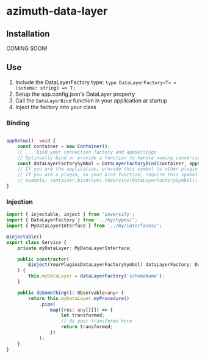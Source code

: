 # azimuth-data-layer

## Installation
COMING SOON!

## Use
1. Include the DataLayerFactory type: `type DataLayerFactory<T> = (schema: string) => T;`
2. Setup the app.config.json's DataLayer property
3. Call the `DataLayerBind` function in your application at startup
4. Inject the factory into your class 

### Binding
```typescript

appSetup(): void {
    const container = new Container();
    // ... Bind your connection factory and appSettings
    // Optinoally bind or provide a function to handle naming conversions as the 4th parameter, default is from snake_case to camelCase
    const dataLayerFactorySymbol = DataLayerFactoryBind(container, appSettingSymbol, connectionFactorySymbol);
    // If you are the application, provide this symbol to other plugin's Bind functions
    // If you are a plugin, in your bind function, require this symbol and bind your internal symbol to this as a service 
    // example: container.bind(sym).toService(dataLayerFactorySymbol);
}
```

### Injection
```typescript
import { injectable, inject } from 'inversify';
import { DataLayerFactory } from '../my/types/';
import { MyDataLayerInterface } from '../my/interfaces/';

@injectable()
export class Service {
    private myDataLayer: MyDataLayerInterface;

    public constructor(
        @inject(YourPluginsDataLayerFactorySymbol) dataLayerFactory: DataLayerFactory<MyDataLayerInterface>
    ) {
        this.myDataLayer = dataLayerFactory('schemaName');
    }

    public doSomething(): Observable<any> {
        return this.myDataLayer.myProcedure()
            .pipe(
                map((res: any[][]) => {
                    let transformed;
                    // do your transforms here
                    return transformed;
                })
            );
    }
}
```
